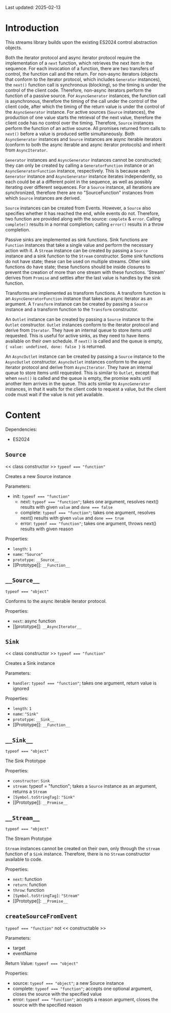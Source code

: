 Last updated: 2025-02-13

# Introduction

This streams library builds upon the existing ES2024 control abstraction objects.

Both the iterator protocol and async iterator protocol require the implementation of a `next` function, which retrieves the next item in the sequence. For each invocation of a function, there are two transfers of control, the function call and the return. For non-async iterators (objects that conform to the iterator protocol, which includes `Generator` instances), the `next()` function call is synchronous (blocking), so the timing is under the control of the client code. Therefore, non-async iterators perform the function of a passive source. For `AsyncGenerator` instances, the function call is asynchronous, therefore the timing of the call under the control of the client code, after which the timing of the return value is under the control of the `AsyncGenerator` instance. For active sources (`Source` instances), the production of one value starts the retrieval of the next value, therefore the client code has no control over the timing. Therefore, `Source` instances perform the function of an active source. All promises returned from calls to `next()` before a value is produced settle simultaneously. Both `AsyncGenerator` instances and `Source` instances are async iterable iterators (conform to both the async iterable and async iterator protocols) and inherit from `AsyncIterator`.

`Generator` instances and `AsyncGenerator` instances cannot be constructed; they can only be created by calling a `GeneratorFunction` instance or an `AsyncGeneratorFunction` instance, respectively. This is because each `Generator` instance and `AsyncGenerator` instance iterates independently, so each could be at a different point in the sequence, as well as possibly iterating over different sequences. For a `Source` instance, all iterations are synchronized, therefore there are no "SourceFunction" instances from which `Source` instances are derived.

`Source` instances can be created from Events. However, a `Source` also specifies whether it has reached the end, while events do not. Therefore, two function are provided along with the source: `complete` & `error`. Calling `complete()` results in a normal completion; calling `error()` results in a throw completion.

Passive sinks are implemented as sink functions. Sink functions are `Function` instances that take a single value and perform the necessary action with it. A `Stream` instance can be created by passing a `Source` instance and a sink function to the `Stream` constructor. Some sink functions do not have state; these can be used on multiple streams. Other sink functions do have state; these functions should be inside closures to prevent the creation of more than one stream with these functions. 'Stream' derives from `Promise` and settles after the last value is handles by the sink function.

Transforms are implemented as transform functions. A transform function is an `AsyncGeneratorFunction` instance that takes an async iterator as an argument. A `Transform` instance can be created by passing a `Source` instance and a transform function to the `Transform` constructor.

An `Outlet` instance can be created by passing a `Source` instance to the `Outlet` constructor. `Outlet` instances conform to the iterator protocol and derive from `Iterator`. They have an internal queue to store items until requested. This is useful for active sinks, as they need to have items available on their own schedule. If `next()` is called and the queue is empty, `{ value: undefined, done: false }` is returned.

An `AsyncOutlet` instance can be created by passing a `Source` instance to the `AsyncOutlet` constructor. `AsyncOutlet` instances conform to the async iterator protocol and derive from `AsyncIterator`. They have an internal queue to store items until requested. This is similar to `Outlet`, except that when `next()` is called and the queue is empty, the promise waits until another item arrives in the queue. This acts similar to `AsyncGenerator` instances, in that it waits for the client code to request a value, but the client code must wait if the value is not yet available.

# Content

Dependencies:
 - ES2024

## `Source`
<< class constructor >>
`typeof === "function"`

Creates a new Source instance

Parameters:
 - init: `typeof === "function"`
   - next: `typeof === "function"`; takes one argument, resolves next() results with given `value` and `done === false`
   - complete: `typeof === "function"`; takes one argument, resolves next() results with given `value` and `done === true`
   - error: `typeof === "function"`; takes one argument, throws next() results with given reason

Properties:
 - `length`: `1`
 - `name`: `"Source"`
 - `prototype`: `__Source__`
 - [[Prototype]]: `__Function__`

## `__Source__`
`typeof === "object"`

Conforms to the async iterable iterator protocol.

Properties:
 - `next`: async function
 - [[prototype]]: `__AsyncIterator__`

## `Sink`
<< class constructor >>
`typeof === "function"`

Creates a Sink instance

Parameters:
 - `handler`: `typeof === "function"`; takes one argument, return value is ignored

Properties:
 - `length`: `1`
 - `name`: `"Sink"`
 - `prototype`: `__Sink__`
 - [[Prototype]]: `__Function__`

## `__Sink__`
`typeof === "object"`

The Sink Prototype

Properties:
 - `constructor`: `Sink`
 - `stream`: typeof = "function"; takes a `Source` instance as an argument, returns a `Stream`
 - `[Symbol.toStringTag]`: `"Sink"`
 - [[Prototype]]: `__Promise__`

## `__Stream__`
`typeof === "object"`

The Stream Prototype

`Stream` instances cannot be created on their own, only through the `stream` function of a `Sink` instance. Therefore, there is no `Stream` constructor available to code.

Properties:
 - `next`: function
 - `return`: function
 - `throw`: function
 - `[Symbol.toStringTag]`: `"Stream"`
 - [[Prototype]]: `__Promise__`

## `createSourceFromEvent`
`typeof === "function"`
not << constructable >>

Parameters:
 - target
 - eventName

Return Value:
`typeof === "object"`

Properties:
 - source: `typeof === "object"`; a new Source instance
 - complete: `typeof === "function"`; accepts one optional argument, closes the source with the specified value
 - error: `typeof === "function"`; accepts a reason argument, closes the source with the specified reason
